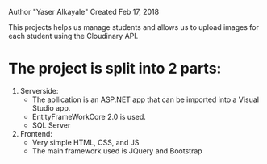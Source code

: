 Author "Yaser Alkayale"
Created Feb 17, 2018

This projects helps us manage students and allows us to upload images for each student using the Cloudinary API.

# The project is split into 2 parts:
1. Serverside:
    - The apllication is an ASP.NET app that can be imported into a Visual Studio app.
    - EntityFrameWorkCore 2.0 is used.
    - SQL Server
2. Frontend:
    - Very simple HTML, CSS, and JS
    - The main framework used is JQuery and Bootstrap